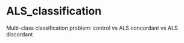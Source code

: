 # ALS_classification
Multi-class classification problem: control vs ALS concordant vs ALS discordant​
